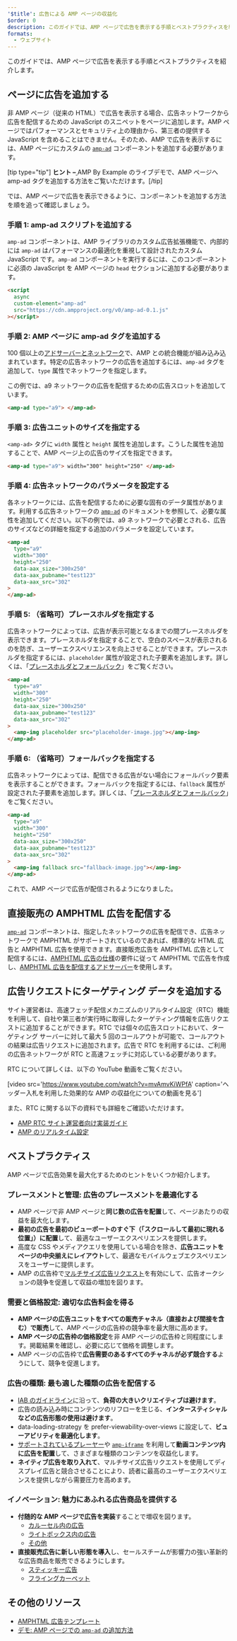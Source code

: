 ```yaml
---
'$title': 広告による AMP ページの収益化
$order: 0
description: このガイドでは、AMP ページで広告を表示する手順とベストプラクティスを紹介します。AMP で広告を表示するには、カスタム amp-ad コンポーネントを追加する必要があります...
formats:
  - ウェブサイト
---
```


このガイドでは、AMP ページで広告を表示する手順とベストプラクティスを紹介します。

## ページに広告を追加する

非 AMP ページ（従来の HTML）で広告を表示する場合、広告ネットワークから広告を配信するための JavaScript のスニペットをページに追加します。AMP ページではパフォーマンスとセキュリティ上の理由から、第三者の提供する JavaScript を含めることはできません。そのため、AMP で広告を表示するには、AMP ページにカスタムの [`amp-ad`](../../../../documentation/components/reference/amp-ad.md) コンポーネントを追加する必要があります。

[tip type="tip"] <strong>ヒント –</strong>[ ](../../../../documentation/components/reference/amp-ad.md)<a>AMP By Example のライブデモ</a>で、AMP ページへ amp-ad タグを追加する方法をご覧いただけます。[/tip]

では、AMP ページで広告を表示できるように、コンポーネントを追加する方法を順を追って確認しましょう。

### 手順 1: amp-ad スクリプトを追加する

<a><code data-md-type="codespan">amp-ad</code></a> コンポーネントは、AMP ライブラリのカスタム広告拡張機能で、内部的には <a><code>amp-ad</code></a> はパフォーマンスの最適化を重視して設計されたカスタム JavaScript です。<a><code>amp-ad</code></a> コンポーネントを実行するには、このコンポーネントに必須の JavaScript を AMP ページの <code>head</code> セクションに追加する必要があります。

```html
<script
  async
  custom-element="amp-ad"
  src="https://cdn.ampproject.org/v0/amp-ad-0.1.js"
></script>
```

### 手順 2: AMP ページに amp-ad タグを追加する

100 個以上の[アドサーバーとネットワーク](ads_vendors.md)で、AMP との統合機能が組み込み込まれています。特定の広告ネットワークの広告を追加するには、<a><code data-md-type="codespan">amp-ad</code></a> タグを追加して、<code>type</code> 属性でネットワークを指定します。

この例では、a9 ネットワークの広告を配信するための広告スロットを追加しています。

```html
<amp-ad type="a9"> </amp-ad>
```

### 手順 3: 広告ユニットのサイズを指定する

`<amp-ad>` タグに `width` 属性と <code>height</code> 属性を追加します。こうした属性を追加することで、AMP ページ上の広告のサイズを指定できます。

```html
<amp-ad type="a9"> width="300" height="250" </amp-ad>
```

### 手順 4: 広告ネットワークのパラメータを設定する

各ネットワークには、広告を配信するために必要な固有のデータ属性があります。利用する広告ネットワークの [`amp-ad`](../../../../documentation/components/reference/amp-ad.md) のドキュメントを参照して、必要な属性を追加してください。以下の例では、a9 ネットワークで必要とされる、広告のサイズなどの詳細を指定する追加のパラメータを設定しています。

```html
<amp-ad
  type="a9"
  width="300"
  height="250"
  data-aax_size="300x250"
  data-aax_pubname="test123"
  data-aax_src="302"
>
</amp-ad>
```

### 手順 5: （省略可）プレースホルダを指定する

広告ネットワークによっては、広告が表示可能となるまでの間プレースホルダを表示できます。プレースホルダを指定することで、空白のスペースが表示されるのを防ぎ、ユーザーエクスペリエンスを向上させることができます。プレースホルダを指定するには、`placeholder` 属性が設定された子要素を追加します。詳しくは、「[プレースホルダとフォールバック](../../../../documentation/guides-and-tutorials/develop/style_and_layout/placeholders.md)」をご覧ください。

```html
<amp-ad
  type="a9"
  width="300"
  height="250"
  data-aax_size="300x250"
  data-aax_pubname="test123"
  data-aax_src="302"
>
  <amp-img placeholder src="placeholder-image.jpg"></amp-img>
</amp-ad>
```

### 手順 6: （省略可）フォールバックを指定する

広告ネットワークによっては、配信できる広告がない場合にフォールバック要素を表示することができます。フォールバックを指定するには、`fallback` 属性が設定された子要素を追加します。詳しくは、「[プレースホルダとフォールバック](../../../../documentation/guides-and-tutorials/develop/style_and_layout/placeholders.md)」をご覧ください。

```html
<amp-ad
  type="a9"
  width="300"
  height="250"
  data-aax_size="300x250"
  data-aax_pubname="test123"
  data-aax_src="302"
>
  <amp-img fallback src="fallback-image.jpg"></amp-img>
</amp-ad>
```

これで、AMP ページで広告が配信されるようになりました。

## 直接販売の AMPHTML 広告を配信する

[`amp-ad`](../../../../documentation/components/reference/amp-ad.md) コンポーネントは、指定したネットワークの広告を配信でき、広告ネットワークで AMPHTML がサポートされているのであれば、標準的な HTML 広告と AMPHTML 広告を使用できます。直接販売広告を AMPHTML 広告として配信するには、[AMPHTML 広告の仕様](../../../../documentation/guides-and-tutorials/learn/a4a_spec.md)の要件に従って AMPHTML で広告を作成し、[AMPHTML 広告を配信するアドサーバー](https://github.com/ampproject/amphtml/blob/master/ads/google/a4a/docs/a4a-readme.md#publishers)を使用します。

## 広告リクエストにターゲティング データを追加する

サイト運営者は、高速フェッチ配信メカニズムのリアルタイム設定（RTC）機能を利用して、自社や第三者が実行時に取得したターゲティング情報を広告リクエストに追加することができます。RTC では個々の広告スロットにおいて、ターゲティング サーバーに対して最大 5 回のコールアウトが可能で、コールアウトの結果は広告リクエストに追加されます。広告で RTC を利用するには、ご利用の広告ネットワークが RTC と高速フェッチに対応している必要があります。

RTC について詳しくは、以下の YouTube 動画をご覧ください。

[video src='https://www.youtube.com/watch?v=mvAmvKiWPfA' caption='ヘッダー入札を利用した効果的な AMP の収益化についての動画を見る']

また、RTC に関する以下の資料でも詳細をご確認いただけます。

- [AMP RTC サイト運営者向け実装ガイド](https://github.com/ampproject/amphtml/blob/master/extensions/amp-a4a/rtc-publisher-implementation-guide.md)
- [AMP のリアルタイム設定](https://github.com/ampproject/amphtml/blob/master/extensions/amp-a4a/rtc-documentation.md)

## ベストプラクティス

AMP ページで広告効果を最大化するためのヒントをいくつか紹介します。

### プレースメントと管理: 広告のプレースメントを最適化する

- AMP ページで非 AMP ページと**同じ数の広告を配置**して、ページあたりの収益を最大化します。
- **最初の広告を最初のビューポートのすぐ下（「スクロールして最初に現れる位置」）に配置**して、最適なユーザーエクスペリエンスを提供します。
- 高度な CSS やメディアクエリを使用している場合を除き、**広告ユニットをページの中央揃えにレイアウト**して、最適なモバイルウェブエクスペリエンスをユーザーに提供します。
- AMP の広告枠で[マルチサイズ広告リクエスト](https://github.com/ampproject/amphtml/blob/master/ads/README.md#support-for-multi-size-ad-requests)を有効にして、広告オークションの競争を促進して収益の増加を図ります。

### 需要と価格設定: 適切な広告料金を得る

- **AMP ページの広告ユニットをすべての販売チャネル（直接および間接を含む）で販売**して、AMP ページの広告枠の競争率を最大限に高めます。
- **AMP ページの広告枠の価格設定**を非 AMP ページの広告枠と同程度にします。掲載結果を確認し、必要に応じて価格を調整します。
- AMP ページの広告枠で**広告需要のあるすべてのチャネルが必ず競合する**ようにして、競争を促進します。

### 広告の種類: 最も適した種類の広告を配信する

- [IAB のガイドライン](http://www.iab.com/wp-content/uploads/2015/11/IAB_Display_Mobile_Creative_Guidelines_HTML5_2015.pdf)に沿って、**負荷の大きいクリエイティブは避けます**。
- 広告の読み込み時にコンテンツのリフローを生じる、**インタースティシャルなどの広告形態の使用は避けます**。
- data-loading-strategy を prefer-viewability-over-views に設定して、**ビューアビリティを最適化します**。
- [サポートされているプレーヤー](../../../../documentation/components/index.html#media)や [`amp-iframe`](../../../../documentation/components/reference/amp-iframe.md) を利用して**動画コンテンツ内に広告を配置**して、さまざまな種類のコンテンツを収益化します。
- **ネイティブ広告を取り入れて**、マルチサイズ広告リクエストを使用してディスプレイ広告と競合させることにより、読者に最高のユーザーエクスペリエンスを提供しながら需要圧力を高めます。

### イノベーション: 魅力にあふれる広告商品を提供する

- **付随的な AMP ページで広告を実装**することで増収を図ります。
  - [カルーセル内の広告](../../../../documentation/examples/documentation/Carousel_Ad.html)
  - [ライトボックス内の広告](../../../../documentation/examples/documentation/Lightbox_Ad.html)
  - [その他](../../../../documentation/examples/index.html)
- **直接販売広告に新しい形態を導入**し、セールスチームが影響力の強い革新的な広告商品を販売できるようにします。
  - [スティッキー広告](../../../../documentation/examples/documentation/amp-sticky-ad.html)
  - [フライングカーペット](../../../../documentation/examples/documentation/amp-fx-flying-carpet.html)

## その他のリソース

- [AMPHTML 広告テンプレート](../../../../documentation/examples/index.html)
- [デモ: AMP ページでの `amp-ad` の追加方法](../../../../documentation/components/reference/amp-ad.md)
